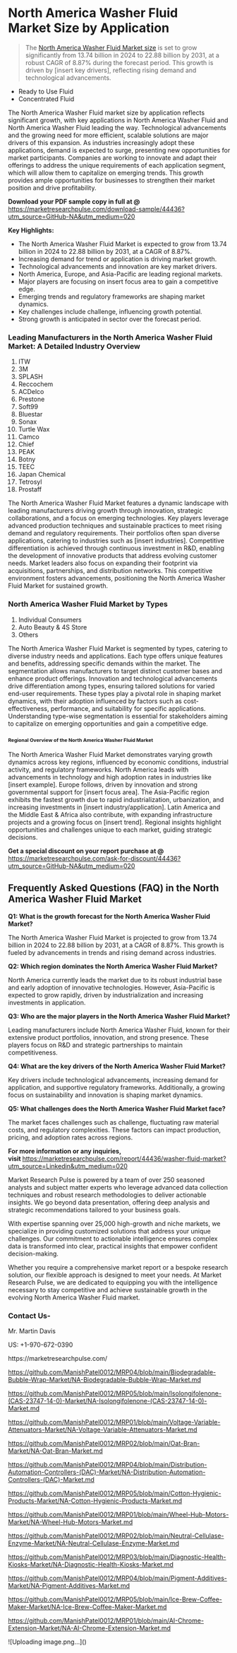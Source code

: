 <h1>North America Washer Fluid Market&nbsp;Size by Application</h1><blockquote><p>The <a href="https://marketresearchpulse.com/download-sample/44436?utm_source=GitHub-NA&amp;utm_medium=020">North America Washer Fluid Market size</a> is set to grow significantly from 13.74 billion in 2024 to 22.88 billion by 2031, at a robust CAGR of 8.87% during the forecast period. This growth is driven by [insert key drivers], reflecting rising demand and technological advancements.</p></blockquote><ul><li> Ready to Use Fluid<li> Concentrated Fluid</li></ul><p>The North America Washer Fluid market size by application reflects significant growth, with key applications in North America Washer Fluid and North America Washer Fluid leading the way. Technological advancements and the growing need for more efficient, scalable solutions are major drivers of this expansion. As industries increasingly adopt these applications, demand is expected to surge, presenting new opportunities for market participants. Companies are working to innovate and adapt their offerings to address the unique requirements of each application segment, which will allow them to capitalize on emerging trends. This growth provides ample opportunities for businesses to strengthen their market position and drive profitability.</p><p><strong>Download your PDF sample copy in full at @ </strong><a href="https://marketresearchpulse.com/download-sample/44436?utm_source=GitHub-NA&amp;utm_medium=020">https://marketresearchpulse.com/download-sample/44436?utm_source=GitHub-NA&amp;utm_medium=020</a></p><p><strong>Key Highlights: </strong></p><ul><li>The North America Washer Fluid Market is expected to grow from 13.74 billion in 2024 to 22.88 billion by 2031, at a CAGR of 8.87%.</li><li>Increasing demand for trend or application is driving market growth.</li><li>Technological advancements and innovation are key market drivers.</li><li>North America, Europe, and Asia-Pacific are leading regional markets.</li><li>Major players are focusing on insert focus area to gain a competitive edge.</li><li>Emerging trends and regulatory frameworks are shaping market dynamics.</li><li>Key challenges include challenge, influencing growth potential.</li><li>Strong growth is anticipated in sector over the forecast period.</li></ul><h3>Leading Manufacturers in the North America Washer Fluid Market: A Detailed Industry Overview</h3><ol><li> ITW</li><li>3M</li><li>SPLASH</li><li>Reccochem</li><li>ACDelco</li><li>Prestone</li><li>Soft99</li><li>Bluestar</li><li>Sonax</li><li>Turtle Wax</li><li>Camco</li><li>Chief</li><li>PEAK</li><li>Botny</li><li>TEEC</li><li>Japan Chemical</li><li>Tetrosyl</li><li>Prostaff</li></ol><div class="flex max-w-full flex-col flex-grow"><div class="min-h-8 text-message flex w-full flex-col items-end gap-2 whitespace-normal break-words [.text-message+&amp;]:mt-5" dir="auto" data-message-author-role="assistant" data-message-id="fd8432e4-4910-450d-b182-61b7bfb0a01f" data-message-model-slug="gpt-4o"><div class="flex w-full flex-col gap-1 empty:hidden first:pt-[3px]"><div class="markdown prose w-full break-words dark:prose-invert light"><p>The North America Washer Fluid Market features a dynamic landscape with leading manufacturers driving growth through innovation, strategic collaborations, and a focus on emerging technologies. Key players leverage advanced production techniques and sustainable practices to meet rising demand and regulatory requirements. Their portfolios often span diverse applications, catering to industries such as [insert industries]. Competitive differentiation is achieved through continuous investment in R&amp;D, enabling the development of innovative products that address evolving customer needs. Market leaders also focus on expanding their footprint via acquisitions, partnerships, and distribution networks. This competitive environment fosters advancements, positioning the North America Washer Fluid Market for sustained growth.</p></div></div></div></div><h3>North America Washer Fluid Market by Types</h3><ol><li> Individual Consumers<li> Auto Beauty & 4S Store<li> Others</li></ol><div class="flex max-w-full flex-col flex-grow"><div class="min-h-8 text-message flex w-full flex-col items-end gap-2 whitespace-normal break-words [.text-message+&amp;]:mt-5" dir="auto" data-message-author-role="assistant" data-message-id="084470be-0bb7-4664-bddf-5156b4f41249" data-message-model-slug="gpt-4o-mini"><div class="flex w-full flex-col gap-1 empty:hidden first:pt-[3px]"><div class="markdown prose w-full break-words dark:prose-invert light"><p>The North America Washer Fluid Market is segmented by types, catering to diverse industry needs and applications. Each type offers unique features and benefits, addressing specific demands within the market. The segmentation allows manufacturers to target distinct customer bases and enhance product offerings. Innovation and technological advancements drive differentiation among types, ensuring tailored solutions for varied end-user requirements. These types play a pivotal role in shaping market dynamics, with their adoption influenced by factors such as cost-effectiveness, performance, and suitability for specific applications. Understanding type-wise segmentation is essential for stakeholders aiming to capitalize on emerging opportunities and gain a competitive edge.</p></div></div></div></div><h3><span style="font-size: 11px;">Regional Overview of the North America Washer Fluid Market</span></h3><div class="flex max-w-full flex-col flex-grow"><div class="min-h-8 text-message flex w-full flex-col items-end gap-2 whitespace-normal break-words [.text-message+&amp;]:mt-5" dir="auto" data-message-author-role="assistant" data-message-id="e9038762-ce64-4e30-91c9-9bd413514231" data-message-model-slug="gpt-4o-mini"><div class="flex w-full flex-col gap-1 empty:hidden first:pt-[3px]"><div class="markdown prose w-full break-words dark:prose-invert light"><p>The North America Washer Fluid Market demonstrates varying growth dynamics across key regions, influenced by economic conditions, industrial activity, and regulatory frameworks. North America leads with advancements in technology and high adoption rates in industries like [insert example]. Europe follows, driven by innovation and strong governmental support for [insert focus area]. The Asia-Pacific region exhibits the fastest growth due to rapid industrialization, urbanization, and increasing investments in [insert industry/application]. Latin America and the Middle East &amp; Africa also contribute, with expanding infrastructure projects and a growing focus on [insert trend]. Regional insights highlight opportunities and challenges unique to each market, guiding strategic decisions.</p></div></div></div></div><p><strong>Get a special discount on your report purchase at @ </strong><a href="https://marketresearchpulse.com/ask-for-discount/44436?utm_source=GitHub-NA&amp;utm_medium=020">https://marketresearchpulse.com/ask-for-discount/44436?utm_source=GitHub-NA&amp;utm_medium=020</a></p><h2>Frequently Asked Questions (FAQ) in the North America Washer Fluid Market</h2><p><strong>Q1: What is the growth forecast for the North America Washer Fluid Market?</strong></p><p>The North America Washer Fluid Market is projected to grow from 13.74 billion in 2024 to 22.88 billion by 2031, at a CAGR of 8.87%. This growth is fueled by advancements in trends and rising demand across industries.</p><p><strong>Q2: Which region dominates the North America Washer Fluid Market?</strong></p><p>North America currently leads the market due to its robust industrial base and early adoption of innovative technologies. However, Asia-Pacific is expected to grow rapidly, driven by industrialization and increasing investments in application.</p><p><strong>Q3: Who are the major players in the North America Washer Fluid Market?</strong></p><p>Leading manufacturers include North America Washer Fluid, known for their extensive product portfolios, innovation, and strong presence. These players focus on R&amp;D and strategic partnerships to maintain competitiveness.</p><p><strong>Q4: What are the key drivers of the North America Washer Fluid Market?</strong></p><p>Key drivers include technological advancements, increasing demand for application, and supportive regulatory frameworks. Additionally, a growing focus on sustainability and innovation is shaping market dynamics.</p><p><strong>Q5: What challenges does the North America Washer Fluid Market face?</strong></p><p>The market faces challenges such as challenge, fluctuating raw material costs, and regulatory complexities. These factors can impact production, pricing, and adoption rates across regions.</p><p><strong>For more information or any inquiries, visit&nbsp;</strong><a href="https://marketresearchpulse.com/report/44436/washer-fluid-market?utm_source=Linkedin&utm_medium=020">https://marketresearchpulse.com/report/44436/washer-fluid-market?utm_source=Linkedin&utm_medium=020</a></p><p>Market Research Pulse is powered by a team of over 250 seasoned analysts and subject matter experts who leverage advanced data collection techniques and robust research methodologies to deliver actionable insights. We go beyond data presentation, offering deep analysis and strategic recommendations tailored to your business goals.</p><p>With expertise spanning over 25,000 high-growth and niche markets, we specialize in providing customized solutions that address your unique challenges. Our commitment to actionable intelligence ensures complex data is transformed into clear, practical insights that empower confident decision-making.</p><p>Whether you require a comprehensive market report or a bespoke research solution, our flexible approach is designed to meet your needs. At Market Research Pulse, we are dedicated to equipping you with the intelligence necessary to stay competitive and achieve sustainable growth in the evolving North America Washer Fluid market.</p><h3><strong>Contact Us-</strong></h3><p>Mr. Martin Davis</p><p>US: +1-970-672-0390</p><p>https://marketresearchpulse.com/</p><p><a href="https://github.com/ManishPatel0012/MRP04/blob/main/Biodegradable-Bubble-Wrap-Market/NA-Biodegradable-Bubble-Wrap-Market.md">https://github.com/ManishPatel0012/MRP04/blob/main/Biodegradable-Bubble-Wrap-Market/NA-Biodegradable-Bubble-Wrap-Market.md</a></p><p><a href="https://github.com/ManishPatel0012/MRP05/blob/main/Isolongifolenone-(CAS-23747-14-0)-Market/NA-Isolongifolenone-(CAS-23747-14-0)-Market.md">https://github.com/ManishPatel0012/MRP05/blob/main/Isolongifolenone-(CAS-23747-14-0)-Market/NA-Isolongifolenone-(CAS-23747-14-0)-Market.md</a></p><p><a href="https://github.com/ManishPatel0012/MRP01/blob/main/Voltage-Variable-Attenuators-Market/NA-Voltage-Variable-Attenuators-Market.md">https://github.com/ManishPatel0012/MRP01/blob/main/Voltage-Variable-Attenuators-Market/NA-Voltage-Variable-Attenuators-Market.md</a></p><p><a href="https://github.com/ManishPatel0012/MRP02/blob/main/Oat-Bran-Market/NA-Oat-Bran-Market.md">https://github.com/ManishPatel0012/MRP02/blob/main/Oat-Bran-Market/NA-Oat-Bran-Market.md</a></p><p><a href="https://github.com/ManishPatel0012/MRP04/blob/main/Distribution-Automation-Controllers-(DAC)-Market/NA-Distribution-Automation-Controllers-(DAC)-Market.md">https://github.com/ManishPatel0012/MRP04/blob/main/Distribution-Automation-Controllers-(DAC)-Market/NA-Distribution-Automation-Controllers-(DAC)-Market.md</a></p><p><a href="https://github.com/ManishPatel0012/MRP05/blob/main/Cotton-Hygienic-Products-Market/NA-Cotton-Hygienic-Products-Market.md">https://github.com/ManishPatel0012/MRP05/blob/main/Cotton-Hygienic-Products-Market/NA-Cotton-Hygienic-Products-Market.md</a></p><p><a href="https://github.com/ManishPatel0012/MRP01/blob/main/Wheel-Hub-Motors-Market/NA-Wheel-Hub-Motors-Market.md">https://github.com/ManishPatel0012/MRP01/blob/main/Wheel-Hub-Motors-Market/NA-Wheel-Hub-Motors-Market.md</a></p><p><a href="https://github.com/ManishPatel0012/MRP02/blob/main/Neutral-Cellulase-Enzyme-Market/NA-Neutral-Cellulase-Enzyme-Market.md">https://github.com/ManishPatel0012/MRP02/blob/main/Neutral-Cellulase-Enzyme-Market/NA-Neutral-Cellulase-Enzyme-Market.md</a></p><p><a href="https://github.com/ManishPatel0012/MRP03/blob/main/Diagnostic-Health-Kiosks-Market/NA-Diagnostic-Health-Kiosks-Market.md">https://github.com/ManishPatel0012/MRP03/blob/main/Diagnostic-Health-Kiosks-Market/NA-Diagnostic-Health-Kiosks-Market.md</a></p><p><a href="https://github.com/ManishPatel0012/MRP04/blob/main/Pigment-Additives-Market/NA-Pigment-Additives-Market.md">https://github.com/ManishPatel0012/MRP04/blob/main/Pigment-Additives-Market/NA-Pigment-Additives-Market.md</a></p><p><a href="https://github.com/ManishPatel0012/MRP05/blob/main/Ice-Brew-Coffee-Maker-Market/NA-Ice-Brew-Coffee-Maker-Market.md">https://github.com/ManishPatel0012/MRP05/blob/main/Ice-Brew-Coffee-Maker-Market/NA-Ice-Brew-Coffee-Maker-Market.md</a></p><p><a href="https://github.com/ManishPatel0012/MRP01/blob/main/AI-Chrome-Extension-Market/NA-AI-Chrome-Extension-Market.md">https://github.com/ManishPatel0012/MRP01/blob/main/AI-Chrome-Extension-Market/NA-AI-Chrome-Extension-Market.md</a></p>
![Uploading image.png…]()
